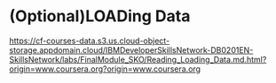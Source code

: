 # (Optional)LOADing Data

https://cf-courses-data.s3.us.cloud-object-storage.appdomain.cloud/IBMDeveloperSkillsNetwork-DB0201EN-SkillsNetwork/labs/FinalModule_SKO/Reading_Loading_Data.md.html?origin=www.coursera.org?origin=www.coursera.org
